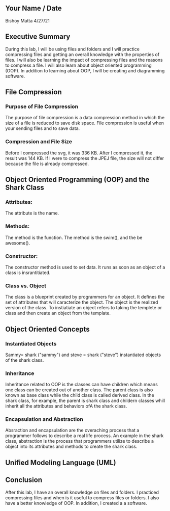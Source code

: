 ## Your Name / Date
Bishoy Matta 
4/27/21
## Executive Summary 
During this lab, I will be using files and folders and I will practice compressing files and getting an overall knowledge with the properties of files. I will also be learning the impact of compressing files and the reasons to compress a file. I will also learn about object oriented programming (OOP).  In addition to learning about OOP, I will be  creating and diagramming software.


## File Compression

### Purpose of File Compression
The purpose of file compression is a data compression method in which the size of a file is reduced to save disk space. File compression is useful when your sending files and to save data. 
### Compression and File Size
Before I compressed the svg, it was 336 KB. After I compressed it, the result was 144 KB. If I were to compress the JPEJ file, the size will not differ because the file is already compressed.
## Object Oriented Programming (OOP) and the Shark Class
### Attributes: 
The attribute is the name.
### Methods: 
The method is the function.
The method is the swim(), and the be awesome().
### Constructor: 
The constructor method is used to set data. It runs as soon as an object of a class is insrantitiated.
### Class vs. Object
The class is a blueprint created by programmers for an object. It defines the set of attributes that will caracterize the object. The object is the realized version of the class. To instiatiate an object refers to taking the templete or class and then create an object from the template.
## Object Oriented Concepts
### Instantiated Objects
Sammy= shark ("sammy") and steve = shark ("steve") instantiated objects of the shark class.
### Inheritance
Inheritance related to OOP is the classes can have children which means one class can be created out of another class. The parent class is also known as base class while the child class is called derived class. In the shark class, for example, the parent is shark class and childern classes whill inherit all the attributes and behaviors ofA the shark class.
### Encapsulation and Abstraction
Absraction and encapsulation are the overaching process that a programmer follows to describe a real life process. An example in the shark class, abstraction is the process that programmers utilize to describe a object into its attributes and methods to create the shark class.
## Unified Modeling Language (UML)

## Conclusion
After this lab, I have an overall knowledge on files and folders. I practiced compressing files and when is it useful to compress files or folders. I also have a better knowledge of OOP. In addition, I created a a software.  

